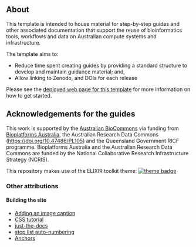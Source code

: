## About

This template is intended to house material for step-by-step guides and other associated documentation that support the reuse of bioinformatics tools, workflows and data on Australian compute systems and infrastructure.

The template aims to:

- Reduce time spent creating guides by providing a standard structure to develop and maintain guidance material; and,
- Allow linking to Zenodo, and DOIs for each release

Please see the [deployed web page for this template](https://australianbiocommons.github.io/how-to-guide-template/) for more information on how to get started.  


## Acknowledgements for the guides

This work is supported by the [Australian BioCommons](https://www.biocommons.org.au/) via funding from [Bioplatforms Australia](https://bioplatforms.com/), the Australian Research Data Commons (https://doi.org/10.47486/PL105) and the Queensland Government RICF programme. Bioplatforms Australia and the Australian Research Data Commons are funded by the National Collaborative Research Infrastructure Strategy (NCRIS).

This repository makes use of the ELIXIR toolkit theme: [![theme badge](https://img.shields.io/badge/ELIXIR%20toolkit%20theme-jekyll-blue?color=0d6efd)](https://github.com/ELIXIR-Belgium/elixir-toolkit-theme)

### Other attributions

#### Building the site

- [Adding an image caption](https://stackoverflow.com/a/30366422)
- [CSS tutorial](https://www.w3schools.com/css/default.asp)
- [just-the-docs](https://pmarsceill.github.io/just-the-docs/#getting-started)
- [stop list auto-numbering](https://stackoverflow.com/a/41575690)
- [Anchors](https://stackoverflow.com/a/53103087)
